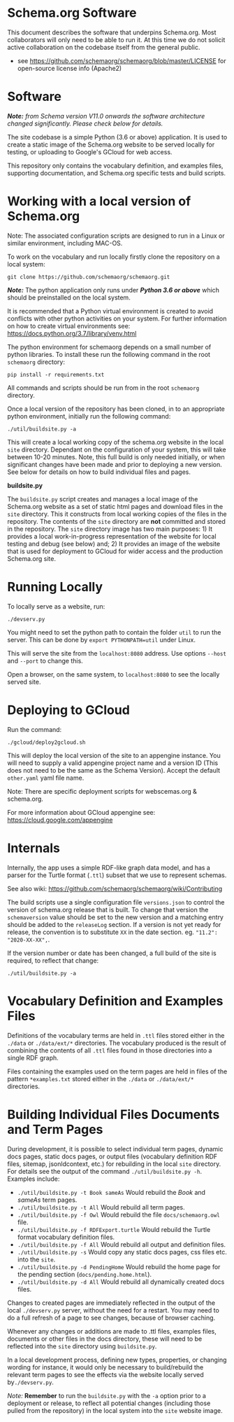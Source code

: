 
Schema.org Software
===================

This document describes the software that underpins Schema.org. Most collaborators will only need to be able to run 
it. At this time we do not solicit active collaboration on the codebase itself from the general public.

* see https://github.com/schemaorg/schemaorg/blob/master/LICENSE for open-source license info (Apache2)

Software 
========

*__Note:__ from Schema version V11.0 onwards the software architecture changed significantly. Please check below for details.*

The site codebase is a simple Python (3.6 or above) application. It is used to create a static image of the Schema.org website to be served locally for testing, or uploading to Google's GCloud for web access.

This repository only contains the vocabulary definition, and examples files, supporting documentation, and Schema.org specific tests and build scripts.

Working with a local version of Schema.org
==========================================

Note: The associated configuration scripts are designed to run in a Linux or similar environment, including MAC-OS. 

To work on the vocabulary and run locally firstly clone the repository on a local system:

    git clone https://github.com/schemaorg/schemaorg.git   

**_Note:_** The python application only runs under **_Python 3.6 or above_** which should be preinstalled on the local system.

It is recommended that a Python virtual environment is created to avoid conflicts with other python activities on your system. For further information on how to create virtual environments see: https://docs.python.org/3.7/library/venv.html


The python environment for schemaorg depends on a small number of python libraries. To install these run the following command in the root `schemaorg` directory:

    pip install -r requirements.txt

All commands and scripts should be run from in the root `schemaorg` directory.

Once a local version of the repository has been cloned, in to an appropriate python environment, initially run the following command:

    ./util/buildsite.py -a

This will create a local working copy of the schema.org website in the local `site` directory. Dependant on the configuration of your system, this will take between 10-20 minutes. Note, this full build is only needed initially, or when significant changes have been made and prior to deploying a new version.  See below for details on how to build individual files and pages.

**buildsite.py**

The `buildsite.py` script creates and manages a local image of the Schema.org website as a set of static html pages and download files in the `site` directory. This it constructs from local working copies of the files in the repository. The contents of the `site` directory are **not** committed and stored in the repository.  The `site` directory image has two main purposes: 1) It provides a local work-in-progress representation of the website for local testing and debug (see below) and; 2) It provides an image of the website that is used for deployment to GCloud for wider access and the production Schema.org site.

Running Locally
===============

To locally serve as a website, run:

    ./devserv.py

You might need to set the python path to contain the folder `util` to run the server. This can be done by `export PYTHONPATH=util` under Linux.

This will serve the site from the `localhost:8080` address. Use options `--host` and `--port` to change this.

Open a browser, on the same system, to `localhost:8080` to see the locally served site.

Deploying to GCloud
===================

Run the command:

    ./gcloud/deploy2gcloud.sh
    
This will deploy the local version of the site to an appengine instance.  You will need to supply a valid appengine project name and a version ID (This does not need to be the same as the Schema Version).  Accept the default `other.yaml` yaml file name.

Note: There are specific deployment scripts for webscemas.org & schema.org.

For more information about GCloud appengine see: https://cloud.google.com/appengine

Internals
=========

Internally, the app uses a simple RDF-like graph data model, and has a parser for 
the Turtle format (`.ttl`) subset that we use to represent schemas. 

See also wiki: https://github.com/schemaorg/schemaorg/wiki/Contributing

The build scripts use a single configuration file `versions.json` to control the version of schema.org release that is built.  To change that version the `schemaversion` value should be set to the new version and a matching entry should be added to the `releaseLog` section.  If a version is not yet ready for release, the convention is to substitute `XX` in the date section.  eg. `"11.2": "2020-XX-XX",`.

If the version number or date has been changed, a full build of the site is required, to reflect that change:

    ./util/buildsite.py -a

Vocabulary Definition and Examples Files
========================================

Definitions of the vocabulary terms are held in `.ttl` files stored either in the `./data` or `./data/ext/*` directories.  The vocabulary produced is the result of combining the contents of all `.ttl` files found in those directories into a single RDF graph.

Files containing the examples used on the term pages are held in files of the pattern `*examples.txt` stored either in the `./data` or `./data/ext/*` directories. 

Building Individual Files Documents and Term Pages
==================================================

During development, it is possible to select individual term pages, dynamic docs pages, static docs pages, or output files (vocabulary definition RDF files, sitemap, jsonldcontext, etc.) for rebuilding in the local `site` directory.  
For details see the output of the command `./util/buildsite.py -h`.  Examples include:

* `./util/buildsite.py -t Book sameAs`  Would rebuild the *Book* and *sameAs* term pages.
* `./util/buildsite.py -t All`  Would rebuild all term pages.
* `./util/buildsite.py -f Owl` Would rebuild the file `docs/schemaorg.owl` file.
* `./util/buildsite.py -f RDFExport.turtle` Would rebuild the Turtle format vocabulary definition files.
* `./util/buildsite.py -f All` Would rebuild all output and definition files.
* `./util/buildsite.py -s` Would copy any static docs pages, css files etc. into the `site`.
* `./util/buildsite.py -d PendingHome` Would rebuild the home page for the pending section (`docs/pending.home.html`).
* `./util/buildsite.py -d All` Would rebuild all dynamically created docs files.

Changes to created pages are immediately reflected in the output of the local `./devserv.py` server, without the need for a restart. You may need to do a full refresh of a page to see changes, because of browser caching.

Whenever any changes or additions are made to .ttl files, examples files, documents or other files in the docs directory, these will need to be reflected into the `site` directory using `buildsite.py`. 

In a local development process, defining new types, properties, or changing wording for instance, it would only be necessary to build/rebuild the relevant term pages to see the effects via the website locally served by`./devserv.py`.

_Note:_ **Remember** to run the `buildsite.py` with the `-a` option prior to a deployment or release, to reflect all potential changes (including those pulled from the repository) in the local system into the `site` website image.
